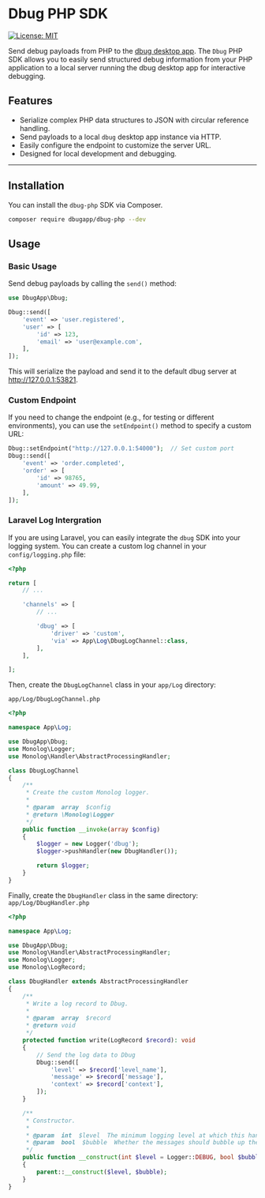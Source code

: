 # Dbug PHP SDK

[![License: MIT](https://img.shields.io/badge/License-MIT-blue.svg)](https://opensource.org/licenses/MIT)

Send debug payloads from PHP to the [dbug desktop app](https://github.com/dbugapp/desktop). The `Dbug` PHP SDK allows you to easily send structured debug information from your PHP application to a local server running the dbug desktop app for interactive debugging.

## Features

- Serialize complex PHP data structures to JSON with circular reference handling.
- Send payloads to a local `dbug` desktop app instance via HTTP.
- Easily configure the endpoint to customize the server URL.
- Designed for local development and debugging.

---

## Installation

You can install the `dbug-php` SDK via Composer.

```bash
composer require dbugapp/dbug-php --dev
```

## Usage

### Basic Usage
Send debug payloads by calling the `send()` method:


```php
use DbugApp\Dbug;

Dbug::send([
    'event' => 'user.registered',
    'user' => [
        'id' => 123,
        'email' => 'user@example.com',
    ],
]);
```

This will serialize the payload and send it to the default dbug server at http://127.0.0.1:53821.

### Custom Endpoint

If you need to change the endpoint (e.g., for testing or different environments), you can use the `setEndpoint()` method to specify a custom URL:

```php
Dbug::setEndpoint("http://127.0.0.1:54000");  // Set custom port
Dbug::send([
    'event' => 'order.completed',
    'order' => [
        'id' => 98765,
        'amount' => 49.99,
    ],
]);
```

### Laravel Log Intergration
If you are using Laravel, you can easily integrate the `dbug` SDK into your logging system. You can create a custom log channel in your `config/logging.php` file:

```php
<?php

return [
    // ...

    'channels' => [
        // ...

        'dbug' => [
            'driver' => 'custom',
            'via' => App\Log\DbugLogChannel::class,
        ],
    ],

];
```

Then, create the `DbugLogChannel` class in your `app/Log` directory:

`app/Log/DbugLogChannel.php`

```php
<?php

namespace App\Log;

use DbugApp\Dbug;
use Monolog\Logger;
use Monolog\Handler\AbstractProcessingHandler;

class DbugLogChannel
{
    /**
     * Create the custom Monolog logger.
     *
     * @param  array  $config
     * @return \Monolog\Logger
     */
    public function __invoke(array $config)
    {
        $logger = new Logger('dbug');
        $logger->pushHandler(new DbugHandler());

        return $logger;
    }
}
```

Finally, create the `DbugHandler` class in the same directory:
`app/Log/DbugHandler.php`

```php
<?php

namespace App\Log;

use DbugApp\Dbug;
use Monolog\Handler\AbstractProcessingHandler;
use Monolog\Logger;
use Monolog\LogRecord;

class DbugHandler extends AbstractProcessingHandler
{
    /**
     * Write a log record to Dbug.
     *
     * @param  array  $record
     * @return void
     */
    protected function write(LogRecord $record): void
    {
        // Send the log data to Dbug
        Dbug::send([
            'level' => $record['level_name'],
            'message' => $record['message'],
            'context' => $record['context'],
        ]);
    }

    /**
     * Constructor.
     *
     * @param  int  $level  The minimum logging level at which this handler will be triggered
     * @param  bool  $bubble  Whether the messages should bubble up the stack or not
     */
    public function __construct(int $level = Logger::DEBUG, bool $bubble = true)
    {
        parent::__construct($level, $bubble);
    }
}
```
